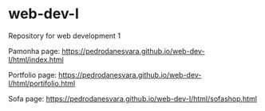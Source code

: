 # web-dev-I
Repository for web development 1

Pamonha page: https://pedrodanesvara.github.io/web-dev-I/html/index.html

Portfolio page: https://pedrodanesvara.github.io/web-dev-I/html/portifolio.html

Sofa page: https://pedrodanesvara.github.io/web-dev-I/html/sofashop.html
